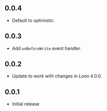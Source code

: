 ## 0.0.4

* Default to optimistic.

## 0.0.3

* Add `onBeforeWrite` event handler.

## 0.0.2

* Update to work with changes in Loon 4.0.0.

## 0.0.1

* Initial release
